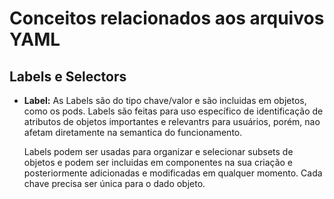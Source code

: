# Conceitos relacionados aos arquivos YAML

## Labels e Selectors

- <strong>Label:</strong> As Labels são do tipo chave/valor e são incluidas em objetos, como os pods. Labels são feitas para uso específico de identificação de atributos de objetos importantes e relevantrs para usuários, porém, nao afetam diretamente na semantica do funcionamento.

  Labels podem ser usadas para organizar e selecionar subsets de objetos e podem ser incluidas em componentes na sua criação e posteriormente adicionadas e modificadas em qualquer momento. Cada chave precisa ser única para o dado objeto.